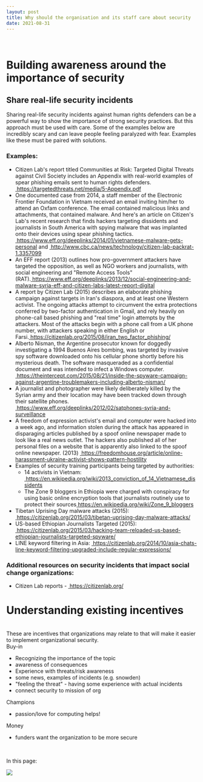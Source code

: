 ```yaml
---
layout: post
title: Why should the organisation and its staff care about security
date: 2021-08-31
---
```


<body class="mceContentBody aui-theme-default wiki-content fullsize">
<p> </p> <div class="contentLayout2">
<div class="columnLayout two-equal" data-layout="two-equal">
<div class="cell normal" data-type="normal">
<div class="innerCell">
<h1>Building awareness around the importance of security</h1><h2>Share real-life security incidents</h2><p>Sharing real-life security incidents against human rights defenders can be a powerful way to show the importance of strong security practices. But this approach must be used with care. Some of the examples below are incredibly scary and can leave people feeling paralyzed with fear. Examples like these must be paired with solutions.</p><h3>Examples:</h3><ul><li>Citizen Lab's report titled Communities at Risk: Targeted Digital Threats against Civil Society includes an Appendix with real-world examples of spear phishing emails sent to human rights defenders. <a href="https://targetedthreats.net/media/5-Appendix.pdf"><span style="color: rgb(0,0,238);"> </span></a><a class="external-link" href="https://targetedthreats.net/media/5-Appendix.pdf+" rel="nofollow">https://targetedthreats.net/media/5-Appendix.pdf</a></li><li>One documented case from 2014, a staff member of the Electronic Frontier Foundation in Vietnam received an email inviting him/her to attend an Oxfam conference. The email contained malicious links and attachments, that contained malware. And here's an article on Citizen's Lab's recent research that finds hackers targeting dissidents and journalists in South America with spying malware that was implanted onto their devices using spear phishing tactics. <a href="https://www.eff.org/deeplinks/2014/01/vietnamese-malware-gets-personal"><span style="color: rgb(0,0,238);"> </span></a><a class="external-link" href="https://www.eff.org/deeplinks/2014/01/vietnamese-malware-gets-personal+" rel="nofollow">https://www.eff.org/deeplinks/2014/01/vietnamese-malware-gets-personal</a> and <a href="http://www.cbc.ca/news/technology/citizen-lab-packrat-1.3357099"><span style="color: rgb(0,0,238);"> </span></a><a class="external-link" href="http://www.cbc.ca/news/technology/citizen-lab-packrat-1.3357099+" rel="nofollow">http://www.cbc.ca/news/technology/citizen-lab-packrat-1.3357099</a></li><li>An EFF report (2013) outlines how pro-government attackers have targeted the opposition, as well as NGO workers and journalists, with social engineering and "Remote Access Tools" (RAT).<a href="https://www.eff.org/deeplinks/2013/12/social-engineering-and-malware-syria-eff-and-citizen-labs-latest-report-digital"><span style="color: rgb(0,0,238);"> </span></a><a class="external-link" href="https://www.eff.org/deeplinks/2013/12/social-engineering-and-malware-syria-eff-and-citizen-labs-latest-report-digital+" rel="nofollow">https://www.eff.org/deeplinks/2013/12/social-engineering-and-malware-syria-eff-and-citizen-labs-latest-report-digital</a></li><li>A report by Citizen Lab (2015) describes an elaborate phishing campaign against targets in Iran's diaspora, and at least one Western activist. The ongoing attacks attempt to circumvent the extra protections conferred by two-factor authentication in Gmail, and rely heavily on phone-call based phishing and "real time" login attempts by the attackers. Most of the attacks begin with a phone call from a UK phone number, with attackers speaking in either English or Farsi.<a href="https://citizenlab.org/2015/08/iran_two_factor_phishing/"><span style="color: rgb(0,0,238);"> </span></a><a class="external-link" href="https://citizenlab.org/2015/08/iran_two_factor_phishing/+" rel="nofollow">https://citizenlab.org/2015/08/iran_two_factor_phishing/</a></li><li>Alberto Nisman, the Argentine prosecutor known for doggedly investigating a 1994 Buenos Aires bombing, was targeted by invasive spy software downloaded onto his cellular phone shortly before his mysterious death. The software masqueraded as a confidential document and was intended to infect a Windows computer. <a href="https://theintercept.com/2015/08/21/inside-the-spyware-campaign-against-argentine-troublemakers-including-alberto-nisman/"><span style="color: rgb(0,0,238);"> </span></a><a class="external-link" href="https://theintercept.com/2015/08/21/inside-the-spyware-campaign-against-argentine-troublemakers-including-alberto-nisman/+" rel="nofollow">https://theintercept.com/2015/08/21/inside-the-spyware-campaign-against-argentine-troublemakers-including-alberto-nisman/</a></li><li>A journalist and photographer were likely deliberately killed by the Syrian army and their location may have been tracked down through their satellite phones. <a href="https://www.eff.org/deeplinks/2012/02/satphones-syria-and-surveillance"><span style="color: rgb(0,0,238);"> </span></a><a class="external-link" href="https://www.eff.org/deeplinks/2012/02/satphones-syria-and-surveillance+" rel="nofollow">https://www.eff.org/deeplinks/2012/02/satphones-syria-and-surveillance</a></li><li>A freedom of expression activist's email and computer were hacked into a week ago, and information stolen during the attack has appeared in disparaging articles published by a spoof online newspaper made to look like a real news outlet. The hackers also published all of her personal files on a website that is apparently also linked to the spoof online newspaper. (2013) <a href="https://freedomhouse.org/article/online-harassment-ukraine-activist-shows-pattern-hostility"><span style="color: rgb(0,0,238);"> </span></a><a class="external-link" href="https://freedomhouse.org/article/online-harassment-ukraine-activist-shows-pattern-hostility+" rel="nofollow">https://freedomhouse.org/article/online-harassment-ukraine-activist-shows-pattern-hostility</a></li><li>Examples of security training participants being targeted by authorities:<ul><li>14 activists in Vietnam: <a href="https://en.wikipedia.org/wiki/2013_conviction_of_14_Vietnamese_dissidents"><span style="color: rgb(0,0,238);"> </span></a><a class="external-link" href="https://en.wikipedia.org/wiki/2013_conviction_of_14_Vietnamese_dissidents+" rel="nofollow">https://en.wikipedia.org/wiki/2013_conviction_of_14_Vietnamese_dissidents</a></li><li>The Zone 9 bloggers in Ethiopia were charged with conspiracy for using basic online encryption tools that journalists routinely use to protect their sources<a href="https://en.wikipedia.org/wiki/Zone_9_bloggers"><span style="color: rgb(0,0,238);"> </span></a><a class="external-link" href="https://en.wikipedia.org/wiki/Zone_9_bloggers+" rel="nofollow">https://en.wikipedia.org/wiki/Zone_9_bloggers</a></li></ul></li><li>Tibetan Uprising Day malware attacks (2015): <a href="https://citizenlab.org/2015/03/tibetan-uprising-day-malware-attacks/"><span style="color: rgb(0,0,238);"> </span></a><a class="external-link" href="https://citizenlab.org/2015/03/tibetan-uprising-day-malware-attacks/+" rel="nofollow">https://citizenlab.org/2015/03/tibetan-uprising-day-malware-attacks/</a></li><li>US-based Ethiopian Journalists Targeted (2015): <a href="https://citizenlab.org/2015/03/hacking-team-reloaded-us-based-ethiopian-journalists-targeted-spyware/"><span style="color: rgb(0,0,238);"> </span></a><a class="external-link" href="https://citizenlab.org/2015/03/hacking-team-reloaded-us-based-ethiopian-journalists-targeted-spyware/+" rel="nofollow">https://citizenlab.org/2015/03/hacking-team-reloaded-us-based-ethiopian-journalists-targeted-spyware/</a></li><li>LINE keyword filtering in Asia: <a href="https://citizenlab.org/2014/10/asia-chats-line-keyword-filtering-upgraded-include-regular-expressions/"><span style="color: rgb(0,0,238);"> </span></a><a class="external-link" href="https://citizenlab.org/2014/10/asia-chats-line-keyword-filtering-upgraded-include-regular-expressions/+" rel="nofollow">https://citizenlab.org/2014/10/asia-chats-line-keyword-filtering-upgraded-include-regular-expressions/</a></li></ul><h3>Additional resources on security incidents that impact social change organizations:</h3><ul><li>Citizen Lab reports - <a href="https://citizenlab.org/"><span style="color: rgb(0,0,238);"> </span></a><a class="external-link" href="https://citizenlab.org/+" rel="nofollow">https://citizenlab.org/</a></li></ul><h1>Understanding existing incentives</h1><p><br class="atl-forced-newline"/> These are incentives that organizations may relate to that will make it easier to implement organizational security. <br/> Buy-in</p><ul><li>Recognizing the importance of the topic</li><li>awareness of consequences</li><li>Experience with threats/risk awareness</li><li>some news, examples of incidents (e.g. snowden)</li><li>"feeling the threat" - having some experience with actual incidents</li><li>connect security to mission of org</li></ul><p>Champions</p><ul><li>passion/love for computing helps!</li></ul><p>Money</p><ul><li>funders want the organization to be more secure</li></ul><p> </p></div>
</div>
<div class="cell normal" data-type="normal">
<div class="innerCell">
<p>In this page:</p><p><img class="editor-inline-macro" data-macro-id="4c0dee3d-43b8-4f79-ad7a-1e729f69f197" data-macro-name="toc" data-macro-schema-version="1" src="/plugins/servlet/confluence/placeholder/macro?definition=e3RvY30&amp;locale=en_GB&amp;version=2"/></p></div>
</div>
</div>
</div>
<p> </p>
</body>